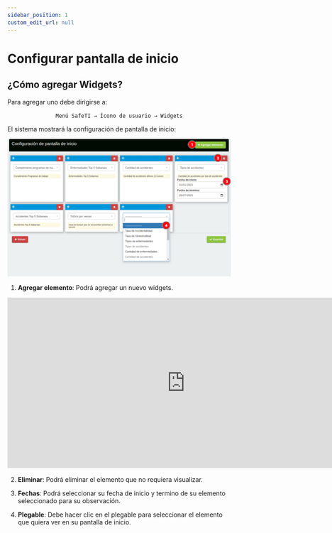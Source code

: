 ```yaml
---
sidebar_position: 1
custom_edit_url: null
---
```

# Configurar pantalla de inicio
## ¿Cómo agregar Widgets?
Para agregar uno debe dirigirse a: 

<div align="center">

```bash
Menú SafeTI → Ícono de usuario → Widgets
```
</div>

El sistema mostrará la configuración de pantalla de inicio: 

<div align="center">

![inicio](/img/img_manual/img_configuracion/2023-08-08_10-16.png)

</div>

1. **Agregar elemento**: Podrá agregar un nuevo widgets.

<div align="center">

<iframe width="800" height="384" src="https://www.youtube.com/embed/iQvyeWIOBYc" title="YouTube video player" frameborder="0" allow="accelerometer; autoplay; clipboard-write; encrypted-media; gyroscope; picture-in-picture; web-share" allowfullscreen></iframe>

</div>


2. **Eliminar**: Podrá eliminar el elemento que no requiera visualizar.

3. **Fechas**: Podrá seleccionar su fecha de inicio y termino de su elemento seleccionado para su observación.

4. **Plegable**: Debe hacer clic en el plegable para seleccionar el elemento que quiera ver en su pantalla de inicio.
